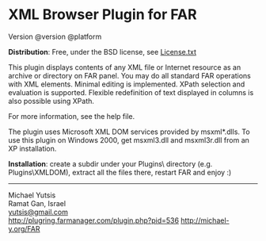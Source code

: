 
XML Browser Plugin for FAR
==========================
Version @version @platform


**Distribution**: Free, under the BSD license, see [License.txt](License.txt)

This plugin displays contents of any XML file or Internet resource
as an archive or directory on FAR panel.
You may do all standard FAR operations with XML elements.
Minimal editing is implemented. XPath selection and evaluation is supported.
Flexible redefinition of text displayed in columns is also possible using XPath.

For more information, see the help file.

The plugin uses Microsoft XML DOM services provided by msxml*.dlls.
To use this plugin on Windows 2000, get msxml3.dll and msxml3r.dll from
an XP installation.

**Installation**: create a subdir under your Plugins\ directory (e.g.
Plugins\XMLDOM), extract all the files there, restart FAR and enjoy :)

---
Michael Yutsis  
Ramat Gan, Israel  
[yutsis@gmail.com](mailto:yutsis@gmail.com)  
http://plugring.farmanager.com/plugin.php?pid=536
http://michael-y.org/FAR
